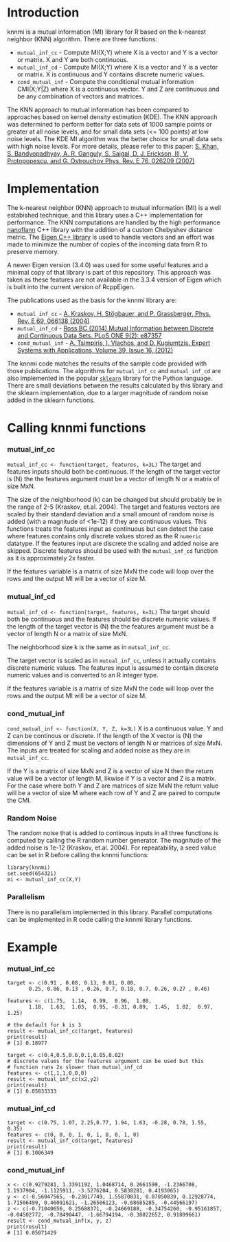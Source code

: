 # Introduction

knnmi is a mutual information (MI) library for R based on the k-nearest neighbor (KNN) algorithm. There are three functions:
* `mutual_inf_cc` - Compute MI(X;Y) where X is a vector and Y is a vector or matrix. X and Y are both continuous.
* `mutual_inf_cd`  - Compute MI(X;Y) where X is a vector and Y is a vector or matrix. X is continuous and Y contains discrete numeric values.
* `cond_mutual_inf` - Compute the conditional mutual information CMI(X;Y|Z) where X is a continuous vector. Y and Z are continuous and be any combination of vectors and matrices.

The KNN approach to mutual information has been compared to approaches based on kernel density estimation (KDE). The KNN approach was determined to perform better for data sets of 1000 sample points or greater at all noise levels, and for small data sets (<= 100 points) at low noise levels. The KDE MI algorithm was the better choice for small data sets with high noise levels. For more details, please refer to this paper: [S. Khan, S. Bandyopadhyay, A. R. Ganguly, S. Saigal, D. J. Erickson, III, V. Protopopescu, and G. Ostrouchov
Phys. Rev. E 76, 026209 (2007)](https://link.aps.org/doi/10.1103/PhysRevE.76.026209)



# Implementation
The k-nearest neighbor (KNN) approach to mutual information (MI) is a well estabished technique, and this library uses a C++ implementation for performance. The KNN computations are handled by the high performance [nanoflann](https://github.com/jlblancoc/nanoflann) C++ library with the addition of a custom Chebyshev distance metric. The [Eigen C++ library](https://eigen.tuxfamily.org) is used to handle vectors and an effort was made to minimize the number of copies of the incoming data from R to preserve memory. 

A newer Eigen version (3.4.0) was used for some useful features and a minimal copy of that library is part of this repository. This approach was taken as these features are not available in the 3.3.4 version of Eigen which is built into the current version of RcppEigen. 

The publications used as the basis for the knnmi library are:
* `mutual_inf_cc` - [A. Kraskov, H. Stögbauer, and P. Grassberger, Phys. Rev. E 69, 066138 (2004)](https://doi.org/10.1103/PhysRevE.69.066138)
* `mutual_inf_cd` - [Ross BC (2014) Mutual Information between Discrete and Continuous Data Sets. PLoS ONE 9(2): e87357](https://doi.org/10.1371/journal.pone.0087357)
* `cond_mutual_inf` - [A. Tsimpiris, I. Vlachos, and D. Kugiumtzis. Expert Systems with Applications, Volume 39, Issue 16, (2012)](https://doi.org/10.1016/j.eswa.2012.05.014)

The knnmi code matches the results of the sample code provided with those publications. The algorithms for `mutual_inf_cc` and `mutual_inf_cd` are also implemented in the popular [`sklearn`](https://scikit-learn.org/) library for the Python language. There are small deviations between the results calculated by this library and the sklearn implementation, due to a larger magnitude of random noise added in the sklearn functions.  

# Calling knnmi functions 
### mutual_inf_cc

`mutual_inf_cc <- function(target, features, k=3L)` The target and features inputs should both be continuous. If the length of the target vector is (N) the the features argument must be a vector of length N or a matrix of size MxN. 

The size of the neighborhood (k) can be changed but should probably be in the range of 2-5 (Kraskov, et.al. 2004). The target and features vectors are scaled by their standard deviation and a small amount of random noise is added (with a magnitude of <1e-12) if they are continuous values. This functions treats the features input as continuous but can detect the case where features contains only discrete values stored as the R `numeric` datatype. If the features input are discrete the scaling and added noise are skipped. Discrete features should be used with the `mutual_inf_cd` function as it is approximately 2x faster. 

If the features variable is a matrix of size MxN the code will loop over the rows and the output MI will be a vector of size M.

### mutual_inf_cd
`mutual_inf_cd <- function(target, features, k=3L)` The target should both be continuous and the features should be discrete numeric values. If the length of the target vector is (N) the the features argument must be a vector of length N or a matrix of size MxN. 

The neighborhood size k is the same as in `mutual_inf_cc`. 

The target vector is scaled as in `mutual_inf_cc`, unless it actually contains discrete numeric values. The features input is assumed to contain discrete numeric values and is converted to an R integer type. 

If the features variable is a matrix of size MxN the code will loop over the rows and the output MI will be a vector of size M.

### cond_mutual_inf
`cond_mutual_inf <- function(X, Y, Z, k=3L)` X is a continuous value. Y and Z can be continous or discrete. If the length of the X vector is (N) the dimensions of Y and Z must be vectors of length N or matrices of size MxN. The inputs are treated for scaling and added noise as they are in `mutual_inf_cc`. 

If the Y is a matrix of size MxN and Z is a vector of size N then the return value will be a vector of length M, likwise if Y is a vector and Z is a matrix. For the case where both Y and Z are matrices of size MxN the return value will be a vector of size M where each row of Y and Z are paired to compute the CMI. 

### Random Noise

The random noise that is added to continous inputs in all three functions is computed by calling the R random number generator. The magnitude of the added noise is 1e-12 (Kraskov, et.al. 2004). For repeatability, a seed value can be set in R before calling the knnmi functions:
```
library(knnmi)
set.seed(654321)
mi <- mutual_inf_cc(X,Y)
```


### Parallelism

There is no parallelism implemented in this library. Parallel computations can be implemented in R code calling the knnmi library functions. 

# Example

### mutual_inf_cc
```
target <- c(0.91 , 0.08, 0.13, 0.01, 0.08,
       0.25, 0.86, 0.13 , 0.26, 0.7, 0.18, 0.7, 0.26, 0.27 , 0.46)

features <- c(1.75,  1.14,  0.99,  0.96,  1.08,
       1.18,  1.63,  1.03,  0.95, -0.31, 0.89,  1.45,  1.02,  0.97,  1.25)       

# the default for k is 3
result <- mutual_inf_cc(target, features)
print(result)
# [1] 0.18977
```


```
target <- c(0.4,0.5,0.6,0.1,0.05,0.02)
# discrete values for the features argument can be used but this 
# function runs 2x slower than mutual_inf_cd 
features <- c(1,1,1,0,0,0)
result <- mutual_inf_cc(x2,y2)
print(result)
# [1] 0.05833333
```

### mutual_inf_cd

```
target <- c(0.75, 1.07, 2.25,0.77, 1.94, 1.63, -0.28, 0.78, 1.55, 0.35)
features <- c(0, 0, 0, 1, 0, 1, 0, 0, 1, 0)
result <- mutual_inf_cd(target, features)
print(result)
# [1] 0.1006349
```

### cond_mutual_inf

```
x <- c(0.9279281, 1.3391192, 1.0468714, 0.2661599, -1.2366708, 1.1937904, -1.1125911, -3.5276204, 0.5838281, 0.4193065)
y <- c(-0.56047565, -0.23017749, 1.55870831, 0.07050839, 0.12928774, 1.71506499, 0.46091621, -1.26506123, -0.68685285, -0.44566197)
z <- c(-0.71040656, 0.25688371, -0.24669188, -0.34754260, -0.95161857, -0.04502772, -0.78490447, -1.66794194, -0.38022652, 0.91899661)
result <- cond_mutual_inf(x, y, z)
print(result)
# [1] 0.05071429
```